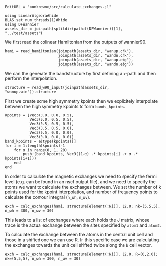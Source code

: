 ```@meta
EditURL = "<unknown>/src/calculate_exchanges.jl"
```

````@example calculate_exchanges
using LinearAlgebra#hide
BLAS.set_num_threads(1)#hide
using DFWannier
assets_dir = joinpath(splitdir(pathof(DFWannier))[1], "../test/assets")
````

We first read the colinear Hamiltonian from the outputs of wannier90.

````@example calculate_exchanges
hami = read_hamiltonian(joinpath(assets_dir, "wanup.chk"),
                        joinpath(assets_dir, "wandn.chk"),
                        joinpath(assets_dir, "wanup.eig"),
                        joinpath(assets_dir, "wandn.eig"))
````

We can the generate the bandstructure by first defining a k-path and then perform the
interpolation.

````@example calculate_exchanges
structure = read_w90_input(joinpath(assets_dir, "wanup.win")).structure
````

First we create some high symmetry kpoints
then we explicitely interpolate between the high symmetry kpoints to form
`bands_kpoints`.

````@example calculate_exchanges
kpoints = [Vec3(0.0, 0.0, 0.5),
           Vec3(0.0, 0.5, 0.5),
           Vec3(0.5, 0.5, 0.5),
           Vec3(0.5, 0.5, 0.0),
           Vec3(0.5, 0.0, 0.0),
           Vec3(0.0, 0.0, 0.0)]
band_kpoints = eltype(kpoints)[]
for i = 1:length(kpoints)-1
    for α in range(0, 1, 20)
        push!(band_kpoints, Vec3((1-α) .* kpoints[i] .+ α .* kpoints[i+1]))
    end
end
````

In order to calculate the magnetic exchanges we need to specify the fermi level (e.g. can be found in an nscf output file),
and we need to specify the atoms we want to calculate the exchanges between.
We set the number of k points used for the kpoint interpolation, and number of frequency points to calculate the
contour integral (`n_ωh`, `n_ωv`).

````@example calculate_exchanges
exch = calc_exchanges(hami, structure[element(:Ni)], 12.0; nk=(5,5,5), n_ωh = 300, n_ωv = 30)
````

This leads to a list of exchanges where each holds the J matrix, whose trace is the actual exchange between the sites specified
by `atom1` and `atom2`.

To calculate the exchange between the atoms in the central unit cell and those in a shifted one we can use R.
In this specific case we are calculating the exchanges towards the unit cell shifted twice along the `b` cell vector.

````@example calculate_exchanges
exch = calc_exchanges(hami, structure[element(:Ni)], 12.0, R=(0,2,0); nk=(5,5,5), n_ωh = 300, n_ωv = 30)
````

